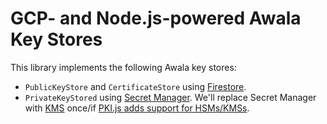 # GCP- and Node.js-powered Awala Key Stores

This library implements the following Awala key stores:

- `PublicKeyStore` and `CertificateStore` using [Firestore](https://cloud.google.com/firestore).
- `PrivateKeyStored` using [Secret Manager](https://cloud.google.com/secret-manager/). We'll replace Secret Manager with [KMS](https://cloud.google.com/security-key-management) once/if [PKI.js adds support for HSMs/KMSs](https://github.com/PeculiarVentures/PKI.js/issues/344).
